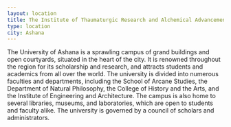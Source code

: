 ```yaml
---
layout: location
title: The Institute of Thaumaturgic Research and Alchemical Advancement
type: location
city: Ashana
---
```


The University of Ashana is a sprawling campus of grand buildings and open courtyards, situated in the heart of the city. It is renowned throughout the region for its scholarship and research, and attracts students and academics from all over the world. The university is divided into numerous faculties and departments, including the School of Arcane Studies, the Department of Natural Philosophy, the College of History and the Arts, and the Institute of Engineering and Architecture. The campus is also home to several libraries, museums, and laboratories, which are open to students and faculty alike. The university is governed by a council of scholars and administrators.